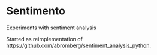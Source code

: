 # Sentimento

Experiments with sentiment analysis

Started as reimplementation of https://github.com/abromberg/sentiment_analysis_python.


